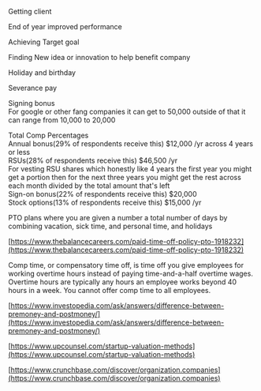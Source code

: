 Getting client  

End of year improved performance  

Achieving Target goal  

Finding New idea or innovation to help benefit company  

Holiday and birthday  

Severance pay  

Signing bonus  
	For google or other fang companies it can get to 50,000 outside of that it can range from 10,000 to 20,000  
	
Total Comp Percentages  
	Annual bonus(29% of respondents receive this) $12,000 /yr across 4 years or less  
	RSUs(28% of respondents receive this) $46,500 /yr  
	For vesting RSU shares which honestly like 4 years the first year you might get a portion then for the next three years you might get the rest across each month divided by the total amount that's left  
	Sign-on bonus(22% of respondents receive this) $20,000  
	Stock options(13% of respondents receive this) $15,000 /yr  
	
PTO plans where you are given a number a total number of days by combining vacation, sick time, and personal time, and holidays  

[https://www.thebalancecareers.com/paid-time-off-policy-pto-1918232](https://www.thebalancecareers.com/paid-time-off-policy-pto-1918232)  

Comp time, or compensatory time off, is time off you give employees for working overtime hours instead of paying time-and-a-half overtime wages. Overtime hours are typically any hours an employee works beyond 40 hours in a week. You cannot offer comp time to all employees.  

[https://www.investopedia.com/ask/answers/difference-between-premoney-and-postmoney/](https://www.investopedia.com/ask/answers/difference-between-premoney-and-postmoney/)  

[https://www.upcounsel.com/startup-valuation-methods](https://www.upcounsel.com/startup-valuation-methods)  

[https://www.crunchbase.com/discover/organization.companies](https://www.crunchbase.com/discover/organization.companies)